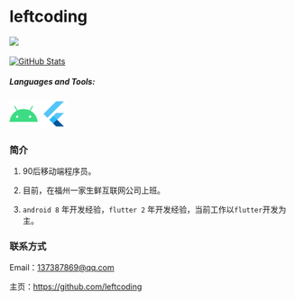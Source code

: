 # leftcoding
<p align=left> <img src=https://komarev.com/ghpvc/?username=leftcoding /> </p>
<a href="https://github.com/leftcoding">
  <img align="center" alt="GitHub Stats" src="https://github-readme-stats.vercel.app/api?username=leftcoding&show_icons=true&include_all_commits=true" />
</a>

##### Languages and Tools:

<code><img height="50" src="https://raw.githubusercontent.com/github/explore/80688e429a7d4ef2fca1e82350fe8e3517d3494d/topics/android/android.png"></code>
<code><img height="50" src="https://raw.githubusercontent.com/github/explore/80688e429a7d4ef2fca1e82350fe8e3517d3494d/topics/flutter/flutter.png"></code>

### 简介

1. 90后移动端程序员。

2. 目前，在福州一家生鲜互联网公司上班。

3. `android 8` 年开发经验，`flutter 2` 年开发经验，当前工作以`flutter`开发为主。

### 联系方式

Email：137387869@qq.com

主页：https://github.com/leftcoding



